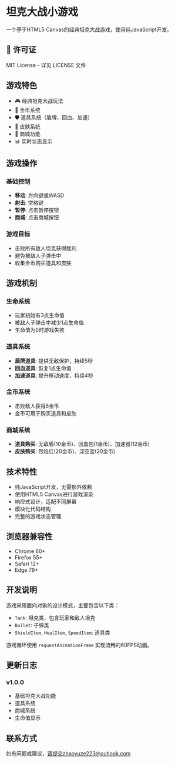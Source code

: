 # 坦克大战小游戏

一个基于HTML5 Canvas的经典坦克大战游戏，使用纯JavaScript开发。

## 📄 许可证

MIT License - 详见 LICENSE 文件

## 游戏特色

- 🎮 经典坦克大战玩法
- 💎 金币系统
- 🛡️ 道具系统（盾牌、回血、加速）
- 🎨 皮肤系统
- 🏪 商城功能
- 📊 实时状态显示

## 游戏操作

### 基础控制
- **移动**: 方向键或WASD
- **射击**: 空格键
- **暂停**: 点击暂停按钮
- **商城**: 点击商城按钮

### 游戏目标
- 击败所有敌人坦克获得胜利
- 避免被敌人子弹击中
- 收集金币购买道具和皮肤

## 游戏机制

### 生命系统
- 玩家初始有3点生命值
- 被敌人子弹击中减少1点生命值
- 生命值为0时游戏失败

### 道具系统
- **盾牌道具**: 提供无敌保护，持续5秒
- **回血道具**: 恢复1点生命值
- **加速道具**: 提升移动速度，持续4秒

### 金币系统
- 击败敌人获得5金币
- 金币可用于购买道具和皮肤

### 商城系统
- **道具购买**: 无敌盾(10金币)、回血包(1金币)、加速器(12金币)
- **皮肤购买**: 烈焰红(20金币)、深空蓝(20金币)

## 技术特性

- 纯JavaScript开发，无需额外依赖
- 使用HTML5 Canvas进行游戏渲染
- 响应式设计，适配不同屏幕
- 模块化代码结构
- 完整的游戏状态管理

## 浏览器兼容性

- Chrome 60+
- Firefox 55+
- Safari 12+
- Edge 79+

## 开发说明

游戏采用面向对象的设计模式，主要包含以下类：
- `Tank`: 坦克类，包含玩家和敌人坦克
- `Bullet`: 子弹类
- `ShieldItem`, `HealItem`, `SpeedItem`: 道具类

游戏循环使用 `requestAnimationFrame` 实现流畅的60FPS动画。

## 更新日志

### v1.0.0
- 基础坦克大战功能
- 道具系统
- 商城系统
- 生命值显示

## 联系方式

如有问题或建议，请提交zhaoyuze223@outlook.com
